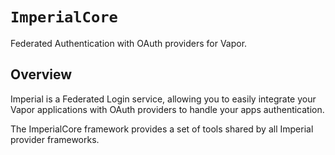 # ``ImperialCore``

Federated Authentication with OAuth providers for Vapor.

## Overview

Imperial is a Federated Login service, allowing you to easily integrate your Vapor applications with OAuth providers to handle your apps authentication.

The ImperialCore framework provides a set of tools shared by all Imperial provider frameworks.
